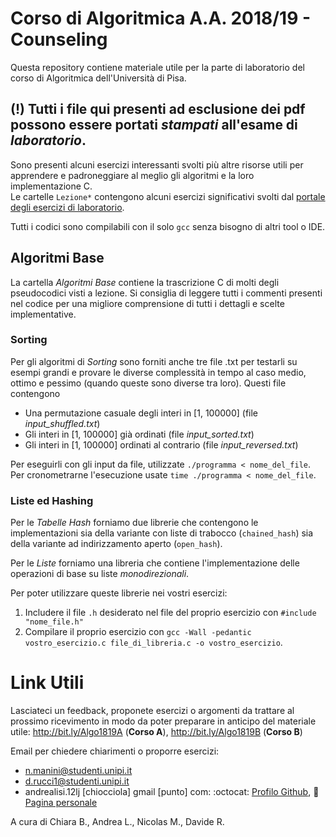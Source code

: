 # Corso di Algoritmica A.A. 2018/19 - Counseling
Questa repository contiene materiale utile per la parte di laboratorio del corso di Algoritmica dell'Università di Pisa.

## (!) Tutti i file qui presenti ad esclusione dei pdf possono essere portati _stampati_ all'esame di _laboratorio_.

Sono presenti alcuni esercizi interessanti svolti più altre risorse utili per apprendere e padroneggiare al meglio gli algoritmi e la loro implementazione C.  
Le cartelle `Lezione*` contengono alcuni esercizi significativi svolti dal [portale degli esercizi di laboratorio](http://algo1819.dijkstra.di.unipi.it).

Tutti i codici sono compilabili con il solo `gcc` senza bisogno di altri tool o IDE.

## Algoritmi Base
La cartella _Algoritmi Base_ contiene la trascrizione C di molti degli pseudocodici visti a lezione. Si consiglia di leggere tutti i commenti presenti nel codice per una migliore comprensione di tutti i dettagli e scelte implementative.
### Sorting
Per gli algoritmi di _Sorting_ sono forniti anche tre file .txt per testarli su esempi grandi e provare le diverse complessità in tempo al caso medio, ottimo e pessimo (quando queste sono diverse tra loro). Questi file contengono
- Una permutazione casuale degli interi in \[1, 100000\] (file _input_shuffled.txt_)
- Gli interi in \[1, 100000\] già ordinati (file _input_sorted.txt_) 
- Gli interi in \[1, 100000\] ordinati al contrario (file _input_reversed.txt_)

Per eseguirli con gli input da file, utilizzate `./programma < nome_del_file`.
Per cronometrarne l'esecuzione usate `time ./programma < nome_del_file`.
### Liste ed Hashing
Per le _Tabelle Hash_ forniamo due librerie che contengono le implementazioni sia della variante con liste di trabocco (`chained_hash`) sia della variante ad indirizzamento aperto (`open_hash`).

Per le _Liste_ forniamo una libreria che contiene l'implementazione delle operazioni di base su liste _monodirezionali_.

Per poter utilizzare queste librerie nei vostri esercizi:
1. Includere il file `.h` desiderato nel file del proprio esercizio con `#include "nome_file.h"`
1. Compilare il proprio esercizio con `gcc -Wall -pedantic vostro_esercizio.c file_di_libreria.c -o vostro_esercizio`.

# Link Utili
Lasciateci un feedback, proponete esercizi o argomenti da trattare al prossimo ricevimento in modo da poter preparare in anticipo del materiale utile: http://bit.ly/Algo1819A (**Corso A**), http://bit.ly/Algo1819B (**Corso B**)

Email per chiedere chiarimenti o proporre esercizi:
- n.manini@studenti.unipi.it
- d.rucci1@studenti.unipi.it
- andrealisi.12lj [chiocciola] gmail [punto] com: :octocat: [Profilo Github](https://github.com/0Alic), :duck: [Pagina personale](https://0alic.github.io/)


A cura di Chiara B., Andrea L., Nicolas M., Davide R.
